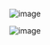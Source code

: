 ![image](https://user-images.githubusercontent.com/101327895/208913183-a2887626-53db-4161-8636-00574d9ed89f.png)

![image](https://user-images.githubusercontent.com/101327895/208913316-1821422f-2fe9-4fcc-90a6-f0a1d47f2ad6.png)

